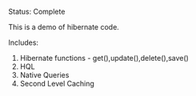 Status: Complete 

This is a demo of hibernate code.

Includes:
  1. Hibernate functions - get(),update(),delete(),save()
  2. HQL
  3. Native Queries
  4. Second Level Caching
